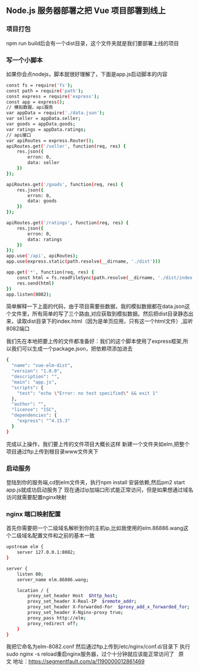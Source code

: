## Node.js 服务器部署之把 Vue 项目部署到线上

### 项目打包

npm run build后会有一个dist目录，这个文件夹就是我们要部署上线的项目

### 写一个小脚本

如果你会点nodejs，脚本就很好理解了，下面是app.js启动脚本的内容
```bash
const fs = require('fs');
const path = require('path');
const express = require('express');
const app = express();
// 模拟数据，api服务
var appData = require('./data.json');
var seller = appData.seller;
var goods = appData.goods;
var ratings = appData.ratings;
// api接口
var apiRoutes = express.Router();
apiRoutes.get('/seller', function(req, res) {
    res.json({
        erron: 0,
        data: seller
    })
});

apiRoutes.get('/goods', function(req, res) {
    res.json({
        erron: 0,
        data: goods
    })
});

apiRoutes.get('/ratings', function(req, res) {
    res.json({
        erron: 0,
        data: ratings
    })
});
app.use('/api', apiRoutes);
app.use(express.static(path.resolve(__dirname, './dist')))

app.get('*', function(req, res) {
    const html = fs.readFileSync(path.resolve(__dirname, './dist/index.html'), 'utf-8')
    res.send(html)
})
app.listen(8082);
```
简单解释一下上面的代码，由于项目需要些数据，我的模拟数据都在data.json这个文件里，所有简单的写了三个路由,对应获取到模拟数据。然后把dist目录静态出来，读取dist目录下的index.html（因为是单页应用，只有这一个html文件）,监听8082端口

我们先在本地把要上传的文件都准备好：我们的这个脚本使用了express框架,所以我们可以生成一个package.json，把依赖项添加进去
```bash
{
  "name": "vue-elm-dist",
  "version": "1.0.0",
  "description": "",
  "main": "app.js",
  "scripts": {
    "test": "echo \"Error: no test specified\" && exit 1"
  },
  "author": "",
  "license": "ISC",
  "dependencies": {
    "express": "^4.15.3"
  }
}
```
完成以上操作，我们要上传的文件项目大概长这样
新建一个文件夹如elm,把整个项目通过ftp上传到根目录www文件夹下

### 启动服务

登陆到你的服务端,cd到elm文件夹，执行npm install 安装依赖,然后pm2 start app.js就成功启动服务了
现在通过ip加端口形式能正常访问，但是如果想通过域名访问就需要配置nginx映射

### nginx 端口映射配置

首先你需要把一个二级域名解析到你的主机ip,比如我使用的elm.86886.wang这个二级域名配置文件和之前的基本一致
```bash
upstream elm {
    server 127.0.0.1:8082;
}

server {
    listen 80;
    server_name elm.86886.wang;

    location / {
        proxy_set_header Host  $http_host;
        proxy_set_header X-Real-IP  $remote_addr;  
        proxy_set_header X-Forwarded-For  $proxy_add_x_forwarded_for;
        proxy_set_header X-Nginx-proxy true;
        proxy_pass http://elm;
        proxy_redirect off;
    }
}
```
我把它命名为elm-8082.conf
然后通过ftp上传到/etc/nginx/conf.d/目录下
执行sudo nginx -s reload重启nginx服务器，过个十分钟就应该能正常访问了
 
原文 地址：https://segmentfault.com/a/1190000012861469
